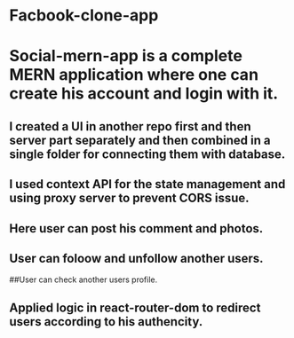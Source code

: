 # Facbook-clone-app
# Social-mern-app is a complete MERN application where one can create his account and login with it.
## I created a UI in another repo first and then server part separately and then combined in a single folder for connecting them with database.
## I used context API for the state management and using proxy server to prevent CORS issue.
## Here user can post his comment and photos.
## User can foloow and unfollow another users.
##User can check another users profile.
## Applied logic in react-router-dom to redirect users according to his authencity.
